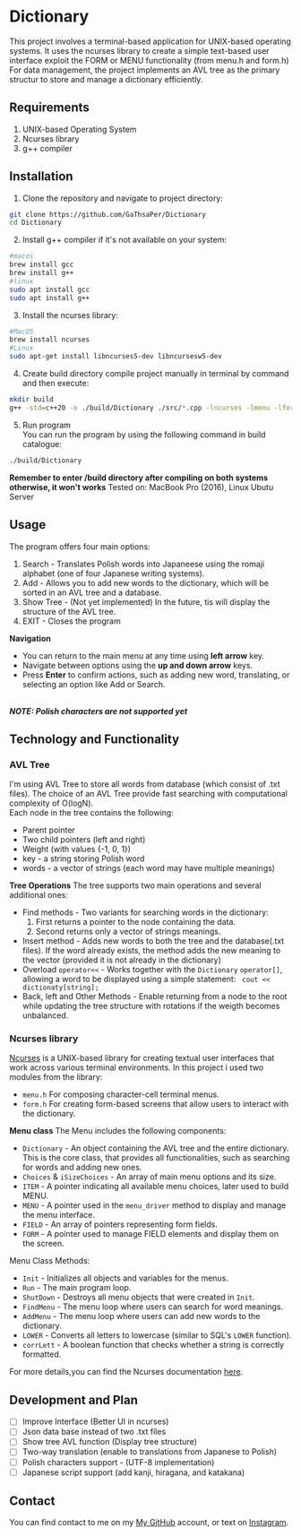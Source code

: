 # Dictionary
This project involves a terminal-based application for UNIX-based operating systems. It uses the ncurses library to create a simple text-based user interface exploit the FORM or MENU functionality (from menu.h and form.h)</br>
For data management, the project implements an AVL tree as the primary structur to store and manage a dictionary efficiently.
## Requirements
1. UNIX-based Operating System
2. Ncurses library
3. g++ compiler
## Installation
1. Clone the repository and navigate to project directory:
```bash
git clone https://github.com/GaThsaPer/Dictionary
cd Dictionary
```
2. Install g++ compiler if it's not available on your system:
```bash
#macos
brew install gcc
brew install g++
#linux
sudo apt install gcc
sudo apt install g++
```
3. Install the ncurses library:
```bash
#MacOS
brew install ncurses
#Linux
sudo apt-get install libncurses5-dev libncursesw5-dev
```
4. Create build directory compile project manually in terminal by command and then execute:
```bash
mkdir build
g++ -std=c++20 -o ./build/Dictionary ./src/*.cpp -lncurses -lmenu -lform
```
5. Run program </br>
You can run the program by using the following command in build catalogue:
```bash
./build/Dictionary
```
**Remember to enter /build directory after compiling on both systems otherwise, it won't works**
Tested on: MacBook Pro (2016), Linux Ubutu Server
## Usage
The program offers four main options:
1. Search - Translates Polish words into Japaneese using the romaji alphabet (one of four Japanese writing systems).
2. Add - Allows you to add new words to the dictionary, which will be sorted in an AVL tree and a database.
3. Show Tree - (Not yet implemented) In the future, tis will display the structure of the AVL tree.
4. EXIT - Closes the program

**Navigation**</br>
* You can return to the main menu at any time using **left arrow** key.
* Navigate between options using the **up and down arrow** keys.
* Press **Enter** to confirm actions, such as adding new word, translating, or selecting an option like Add or Search.

</br>***NOTE: Polish characters are not supported yet***

## Technology and Functionality
### AVL Tree
I'm using AVL Tree to store all words from database (which consist of .txt files). The choice of an AVL Tree provide fast searching with computational complexity of O(logN). </br>
Each node in the tree contains the following:
* Parent pointer
* Two child pointers (left and right)
* Weight (with values {-1, 0, 1})
* key - a string storing Polish word
* words - a vector of strings (each word may have multiple meanings)

**Tree Operations**
The tree supports two main operations and several additional ones:
* Find methods - Two variants for searching words in the dictionary:
  1. First returns a pointer to the node containing the data.
  2. Second returns only a vector of strings meanings.
* Insert method - Adds new words to both the tree and the database(.txt files). If the word already exists, the method adds the new meaning to the vector (provided it is not already in the dictionary)
* Overload `operator<<` - Works together with the `Dictionary` `operator[]`, allowing a word to be displayed using a simple statement: ` cout << dictionaty[string];`
* Back, left and Other Methods - Enable returning from a node to the root while updating the tree structure with rotations if the weigth becomes unbalanced. 
### Ncurses library
[Ncurses](https://en.wikipedia.org/wiki/Ncurses) is a UNIX-based library for creating textual user interfaces that work across various terminal environments. In this project i used two modules from the library: 
* `menu.h` For composing character-cell terminal menus.
* `form.h` For creating form-based screens that allow users to interact with the dictionary.

**Menu class** 
The Menu includes the following components:
* `Dictionary` - An object containing the AVL tree and the entire dictionary. This is the core class, that provides all functionalities, such as searching for words and adding new ones. 
* `Choices` & `iSizeChoices` - An array of main menu options and its size.
* `ITEM` - A pointer indicating all available menu choices, later used to build MENU.
* `MENU` - A pointer used in the `menu_driver` method to display and manage the menu interface.
* `FIELD` - An array of pointers representing form fields.
* `FORM` - A pointer used to manage FIELD elements and display them on the screen.

Menu Class Methods:
* `Init` - Initializes all objects and variables for the menus.
* `Run` - The main program loop.
* `ShutDown` - Destroys all menu objects that were created in `Init`.
* `FindMenu` - The menu loop where users can search for word meanings.
* `AddMenu` - The menu loop where users can add new words to the dictionary.
* `LOWER` - Converts all letters to lowercase (similar to SQL's `LOWER` function).
* `corrLett` - A boolean function that checks whether a string is correctly formatted.

For more details,you can find the Ncurses documentation [here](https://invisible-island.net/ncurses/man/ncurses.3x.html).

## Development and Plan
- [ ] Improve Interface (Better UI in ncurses)
- [ ] Json data base instead of two .txt files
- [ ] Show tree AVL function (Display tree structure)
- [ ] Two-way translation (enable to translations from Japanese to Polish)
- [ ] Polish characters support - (UTF-8 implementation)
- [ ] Japanese script support (add kanji, hiragana, and katakana)
## Contact 
You can find contact to me on my [My GitHub](https://github.com/GaThsaPer) account, or text on [Instagram](https://www.instagram.com/gathasper/).
